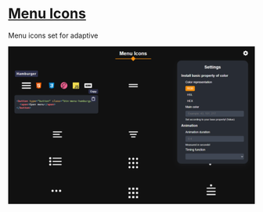 # [Menu Icons](https://zer0s2m.github.io/MenuIcons/app/)

Menu icons set for adaptive

![example](./examples/example-1.png)